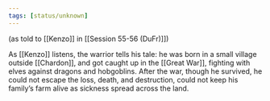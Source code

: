 ```yaml
---
tags: [status/unknown]
---
```

(as told to [[Kenzo]] in [[Session 55-56 (DuFr)]])

As [[Kenzo]] listens, the warrior tells his tale: he was born in a small village outside [[Chardon]], and got caught up in the [[Great War]], fighting with elves against dragons and hobgoblins. After the war, though he survived, he could not escape the loss, death, and destruction, could not keep his family’s farm alive as sickness spread across the land.